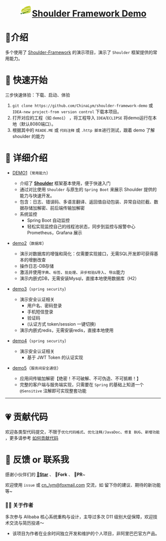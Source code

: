 <h1 align="center"><img src="doc/img/logo.png" height="40" width="40" /><a href="https://github.com/ChinaLym/shoulder-framework-demo" target="_blank">Shoulder Framework Demo</a></h1>

# 📖介绍

多个使用了 [Shoulder-Framework](https://github.com/ChinaLym/shoulder-framework) 的演示项目，演示了 `Shoulder` 框架提供的常用能力。

# 🚀 快速开始
三步快速体验：下载、启动、体验

1. `git clone https://github.com/ChinaLym/shoulder-framework-demo` 或 `IDEA-new project-from version control` 下载本项目。
2. 打开对应的工程（如 `demo1`） ，将工程导入 `IDEA`/`ECLIPSE` 将demo运行在本地（默认8080端口）。
3. 根据其中的 `READE.ME` 或 `代码注释` 或 `.http 脚本`进行测试，跟着 demo 了解 shoulder 的能力

# 🧐 详细介绍
- [DEMO1](demo1/README.md)（`常用能力`）
    - 介绍了 **[Shoulder](https://github.com/ChinaLym/shoulder-framework)** 框架基本使用，便于快速入门
    - 通过对比使用 `Shoulder` 与原生的 `Spring Boot` 来展示 Shoulder 提供的能力与快速开发。
    - 包含：日志、错误码、多语言翻译、返回值自动包装、异常自动拦截、数据存储加解密、前后端传输加解密
    - 系统监控
        - Spring Boot 自动监控
        - 轻松实现监控自己的线程池状态，同步到监控与报警中心 Prometheus，Grafana 展示

- [demo2](demo2/README.md)（`数据库`）
    - 演示对数据库的增强和简化：仅需要实现接口，无需SQL开发即可获得基本的增删改查
    - 操作日志-DB存储
    - 激活并使用`字典`、`标签`、`批处理`、`异步校验&导入`、`导出`能力
    - 演示内嵌式DB，无需安装Mysql，直接本地使用数据库（H2）

- [demo3](demo3/README.md)（`spring security`）
    - 演示安全认证相关
        - 用户名、密码登录
        - 手机短信登录
        - 验证码
        - (认证方式 token/session 一键切换)
    - 演示内嵌式redis，无需安装redis，直接本地使用

- [demo4](demo4/README.md)（`spring security`）
    - 演示安全认证相关
        - 基于 JWT Token 的认证实现


- [demo5](demo5/README.md)（`服务间安全通信`）
    - 应用间传输加解密【绝密！不可破解、不可伪造、不可抵赖！】
    - 完整的客户端与服务端实现，只需要在 `Spring` 的基础上知道一个 `@Sensitive` 注解即可实现整套功能

---

# 💗 贡献代码

欢迎各类型代码提交，不限于`优化代码格式`、`优化注释/JavaDoc`、`修复 BUG`、`新增功能`
，更多请参考 [如何贡献代码](CONTRIBUTING.MD)

# 📩 反馈 or 联系我

感谢小伙伴们的 **[🌟Star](https://github.com/ChinaLym/shoulder-framework/star)** 、 **🍴Fork** 、 **🏁PR**~

欢迎使用 `issue` 或 [cn_lym@foxmail.com](mailto:cn_lym@foxmail.com) 交流，如 留下你的建议、期待的新功能等~

### 👨‍💼 关于作者

多次参与 Alibaba 核心系统重构与设计，主导过多次 D11 级别大促保障，欢迎技术交流与简历投递～
- 该项目为作者在业余时间独立开发和维护的个人项目，非阿里巴巴官方产品。
